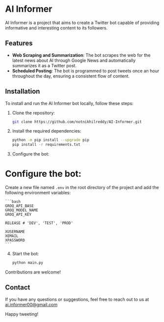# AI Informer

AI Informer is a project that aims to create a Twitter bot capable of providing informative and interesting content to its followers.

## Features

- **Web Scraping and Summarization**: The bot scrapes the web for the latest news about AI through Google News and automatically summarizes it as a Twitter post.
- **Scheduled Posting**: The bot is programmed to post tweets once an hour throughout the day, ensuring a consistent flow of content.

## Installation

To install and run the AI Informer bot locally, follow these steps:

1. Clone the repository:

    ```bash
    git clone https://github.com/notnikhilreddy/AI-Informer.git
    ```

2. Install the required dependencies:

    ```bash
    python -m pip install --upgrade pip
    pip install -r requirements.txt
    ```

3. Configure the bot:

# Configure the bot:
Create a new file named `.env` in the root directory of the project and add the following environment variables:

    ```bash
    GROQ_API_BASE
    GROQ_MODEL_NAME
    GROQ_API_KEY

    RELEASE # 'DEV', 'TEST', 'PROD'

    XUSERNAME
    XEMAIL
    XPASSWORD
    ```

4. Start the bot:

    ```bash
    python main.py
    ```

Contributions are welcome!

## Contact

If you have any questions or suggestions, feel free to reach out to us at ai.informer00@gmail.com

Happy tweeting!